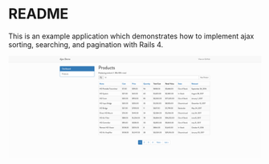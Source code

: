 # README

This is an example application which demonstrates how to implement
ajax sorting, searching, and pagination with Rails 4.

![Alt text](https://github.com/carlweis/ajaxrails/blob/master/screenshot.png "Rails Ajax Example")
